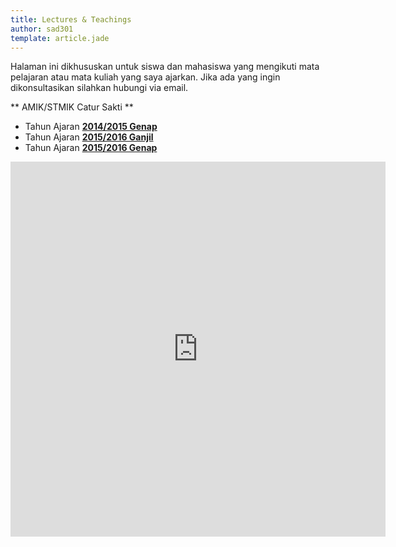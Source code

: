 ```yaml
---
title: Lectures & Teachings
author: sad301
template: article.jade
---
```


Halaman ini dikhususkan untuk siswa dan mahasiswa yang mengikuti mata pelajaran atau mata kuliah yang saya ajarkan. Jika ada yang ingin dikonsultasikan silahkan hubungi via email.

** AMIK/STMIK Catur Sakti **

* Tahun Ajaran [**2014/2015 Genap**](http://sad301.blogspot.co.id/p/nilai-mahasiswa.html)
* Tahun Ajaran [**2015/2016 Ganjil**](/lecture/2015_1)
* Tahun Ajaran [**2015/2016 Genap**](/lecture/2015_2)

<div style="text-align:center"><iframe src="https://www.google.com/calendar/embed?showTitle=0&amp;showNav=0&amp;showDate=0&amp;showPrint=0&amp;showCalendars=0&amp;showTz=0&amp;height=600&amp;wkst=2&amp;bgcolor=%23EEE&amp;src=sad301%40gmail.com&amp;color=%231B887A&amp;ctz=Asia%2FMakassar" style=" border-width:0 " width="600" height="600" frameborder="0" scrolling="no"></iframe></div>